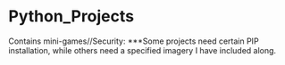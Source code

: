 # Python_Projects
Contains mini-games//Security: ***Some projects need certain PIP installation, while others need a specified imagery I have included along.
